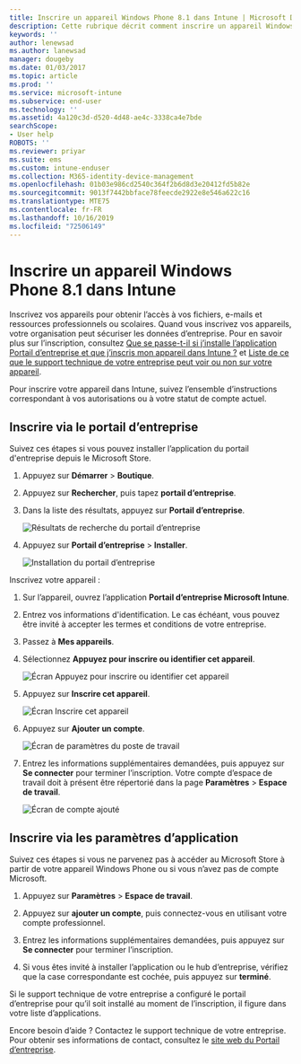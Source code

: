 ```yaml
---
title: Inscrire un appareil Windows Phone 8.1 dans Intune | Microsoft Docs
description: Cette rubrique décrit comment inscrire un appareil Windows Phone 8.1 dans Intune
keywords: ''
author: lenewsad
ms.author: lanewsad
manager: dougeby
ms.date: 01/03/2017
ms.topic: article
ms.prod: ''
ms.service: microsoft-intune
ms.subservice: end-user
ms.technology: ''
ms.assetid: 4a120c3d-d520-4d48-ae4c-3338ca4e7bde
searchScope:
- User help
ROBOTS: ''
ms.reviewer: priyar
ms.suite: ems
ms.custom: intune-enduser
ms.collection: M365-identity-device-management
ms.openlocfilehash: 01b03e986cd2540c364f2b6d8d3e20412fd5b82e
ms.sourcegitcommit: 9013f7442bbface78feecde2922e8e546a622c16
ms.translationtype: MTE75
ms.contentlocale: fr-FR
ms.lasthandoff: 10/16/2019
ms.locfileid: "72506149"
---
```

# <a name="enroll-your-windows-phone-81-device-in-intune"></a>Inscrire un appareil Windows Phone 8.1 dans Intune  

Inscrivez vos appareils pour obtenir l’accès à vos fichiers, e-mails et ressources professionnels ou scolaires. Quand vous inscrivez vos appareils, votre organisation peut sécuriser les données d’entreprise. Pour en savoir plus sur l’inscription, consultez [Que se passe-t-il si j’installe l’application Portail d’entreprise et que j’inscris mon appareil dans Intune ?](what-happens-if-you-install-the-company-portal-app-and-enroll-your-device-in-intune-windows.md) et [Liste de ce que le support technique de votre entreprise peut voir ou non sur votre appareil](what-info-can-your-company-see-when-you-enroll-your-device-in-intune.md).  

Pour inscrire votre appareil dans Intune, suivez l’ensemble d’instructions correspondant à vos autorisations ou à votre statut de compte actuel.

## <a name="enroll-through-company-portal"></a>Inscrire via le portail d’entreprise  
Suivez ces étapes si vous pouvez installer l’application du portail d'entreprise depuis le Microsoft Store. 

1. Appuyez sur **Démarrer** > **Boutique**.  

2. Appuyez sur **Rechercher**, puis tapez **portail d’entreprise**.  

3. Dans la liste des résultats, appuyez sur **Portail d’entreprise**.  


    ![Résultats de recherche du portail d’entreprise](./media/WP81-1-CP-search-store-v2.png)  

4. Appuyez sur **Portail d’entreprise** &gt; **Installer**.  


    ![Installation du portail d’entreprise](./media/WP81-2-CP-install-v2.png)  

Inscrivez votre appareil :  

1. Sur l’appareil, ouvrez l’application **Portail d’entreprise Microsoft Intune**.  


2. Entrez vos informations d'identification. Le cas échéant, vous pouvez être invité à accepter les termes et conditions de votre entreprise.  

3. Passez à **Mes appareils**.  

4. Sélectionnez **Appuyez pour inscrire ou identifier cet appareil**.  


    ![Écran Appuyez pour inscrire ou identifier cet appareil](./media/WP81-enroll-1-swipe-my-devices.png)  

5. Appuyez sur **Inscrire cet appareil**.  


    ![Écran Inscrire cet appareil](./media/WP81-enroll-2-enroll-this-device.png)  

6. Appuyez sur **Ajouter un compte**.  


    ![Écran de paramètres du poste de travail](./media/WP81-enroll-3-workplace-add-acct.png)  

7. Entrez les informations supplémentaires demandées, puis appuyez sur **Se connecter** pour terminer l’inscription. Votre compte d’espace de travail doit à présent être répertorié dans la page **Paramètres** &gt; **Espace de travail**.  


    ![Écran de compte ajouté](./media/WP81-enroll-4-account-added.png)  

## <a name="enroll-through-settings-app"></a>Inscrire via les paramètres d’application  
Suivez ces étapes si vous ne parvenez pas à accéder au Microsoft Store à partir de votre appareil Windows Phone ou si vous n’avez pas de compte Microsoft.

1. Appuyez sur **Paramètres** &gt; **Espace de travail**.  

2. Appuyez sur **ajouter un compte**, puis connectez-vous en utilisant votre compte professionnel.  

3. Entrez les informations supplémentaires demandées, puis appuyez sur **Se connecter** pour terminer l’inscription.  

4. Si vous êtes invité à installer l’application ou le hub d’entreprise, vérifiez que la case correspondante est cochée, puis appuyez sur **terminé**.  

Si le support technique de votre entreprise a configuré le portail d’entreprise pour qu’il soit installé au moment de l’inscription, il figure dans votre liste d’applications.  

Encore besoin d’aide ? Contactez le support technique de votre entreprise. Pour obtenir ses informations de contact, consultez le [site web du Portail d’entreprise](https://go.microsoft.com/fwlink/?linkid=2010980).
